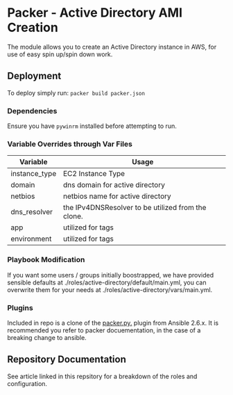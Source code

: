 # Packer - Active Directory AMI Creation
The module allows you to create an Active Directory instance in AWS, for use of easy spin up/spin down work.

## Deployment
To deploy simply run:
`packer build packer.json`

### Dependencies
Ensure you have `pywinrm` installed before attempting to run.

### Variable Overrides through Var Files
|Variable|Usage|
|---|---|
|instance_type| EC2 Instance Type|
|domain|dns domain for active directory|
|netbios|netbios name for active directory|
|dns_resolver|the IPv4DNSResolver to be utilized from the clone.|
|app|utilized for tags|
|environment|utilized for tags|

### Playbook Modification
If you want some users / groups initially boostrapped, we have provided sensible defaults at ./roles/active-directory/default/main.yml,
you can overwrite them for your needs at ./roles/active-directory/vars/main.yml.

### Plugins
Included in repo is a clone of the <a href="https://github.com/hashicorp/packer/blob/master/examples/ansible/connection-plugin/2.6.x/packer.py">packer.py.</a> plugin from Ansible 2.6.x. It is recommended you refer to packer docuementation, in the case of a breaking change to ansible.

## Repository Documentation
See article linked in this repsitory for a breakdown of the roles and configuration.
